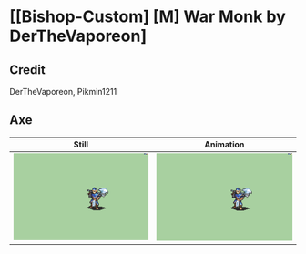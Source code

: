 # [\[Bishop-Custom\] \[M\] War Monk by DerTheVaporeon]

## Credit

DerTheVaporeon, Pikmin1211
	
## Axe

| Still | Animation |
| :---: | :-------: |
| ![Axe still](./Axe_000.png) | ![Axe animation](./Axe.gif) |

